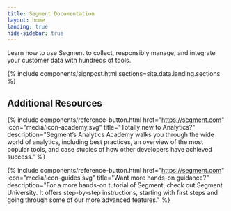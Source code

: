 ```yaml
---
title: Segment Documentation
layout: home
landing: true
hide-sidebar: true
---
```


Learn how to use Segment to collect, responsibly manage, and integrate your customer data with hundreds of tools.

<!-- {% comment %} {% include components/callout-mobile.html heading="Segment Platform" content="Integrate once. Connect your entire stack." buttonText="Learn more about Segment" buttonHref="https://segment.com" %}{% endcomment %} -->

{% include components/signpost.html sections=site.data.landing.sections %}

## Additional Resources

{% include components/reference-button.html
  href="https://segment.com"
  icon="media/icon-academy.svg"
  title="Totally new to Analytics?"
  description="Segment’s Analytics Academy walks you through the wide world of analytics, including best practices, an overview of the most popular tools, and case studies of how other developers have achieved success."
%}

{% include components/reference-button.html
  href="https://segment.com"
  icon="media/icon-guides.svg"
  title="Want more hands-on guidance?"
  description="For a more hands-on tutorial of Segment, check out Segment University. It offers step-by-step instructions, starting with first steps and going through some of our more advanced features."
%}